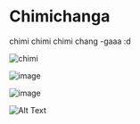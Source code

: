 # Chimichanga
chimi chimi chimi chang -gaaa :d

![chimi]([http://url/to/img.png](https://mdl.artvee.com/sftb/700179an.jpg))

![image](https://user-images.githubusercontent.com/80414148/211290866-889e089b-5cdf-4dae-adff-ddba3e6bdcc7.png)

![image](https://user-images.githubusercontent.com/80414148/211292737-35a638f9-d0dc-4dc9-90bd-46c5a9c89214.png)

![Alt Text](https://tenor.com/view/daddy-long-neck-dancing-gif-17969515.gif)
